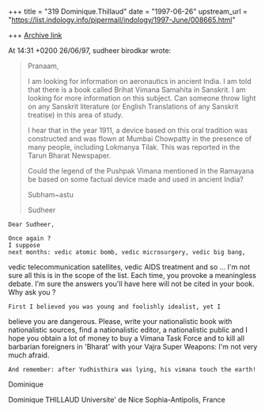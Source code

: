 +++
title = "319 Dominique.Thillaud"
date = "1997-06-26"
upstream_url = "https://list.indology.info/pipermail/indology/1997-June/008665.html"

+++
[Archive link](https://list.indology.info/pipermail/indology/1997-June/008665.html)

At 14:31 +0200 26/06/97, sudheer birodkar wrote:
>Pranaam,
>
>I am looking for information on aeronautics in ancient
>India. I am told that there is a book called Brihat Vimana
>Samahita in Sanskrit. I am looking for more information on this
>subject. Can someone throw light on any Sanskrit literature (or
>English Translations of any Sanskrit treatise) in this area of
>study.
>
>I hear that in the year 1911, a device based on this oral tradition was
>constructed and was flown at Mumbai Chowpatty in the presence of many
>people, including Lokmanya Tilak. This was reported in the Tarun Bharat
>Newspaper.
>
>Could the legend of the Pushpak Vimana mentioned in the Ramayana be
>based on some factual device made
>and  used in ancient India?
>
>Subham~astu
>
>Sudheer

	Dear Sudheer,

	Once again ?
	I suppose
	next months: vedic atomic bomb, vedic microsurgery, vedic big bang,
vedic telecommunication satellites, vedic AIDS treatment and so ...
	I'm not sure all this is in the scope of the list. Each time, you
provoke a meaningless debate.
	I'm sure the answers you'll have here will not be cited in your
book. Why ask you ?

	First I believed you was young and foolishly idealist, yet I
believe you are dangerous. Please, write your nationalistic book with
nationalistic sources, find a nationalistic editor, a nationalistic public
and I hope you obtain a lot of money to buy a Vimana Task Force and to kill
all barbarian foreigners in 'Bharat' with your Vajra Super Weapons: I'm not
very much afraid.

	And remember: after Yudhisthira was lying, his vimana touch the earth!

Dominique

Dominique THILLAUD
Universite' de Nice Sophia-Antipolis, France






